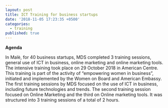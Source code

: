 ```yaml
---
layout: post
title: ICT Training for business startups
date: '2018-11-05 17:23:35 +0500'
categories:
  - training
published: true
---
```

**Agenda**

In Malè, for 40 business startups, MDS completed 3 training sessions, general use of ICT in business, online marketing and online marketing tools. The intensive training took place on 29 October 2018 in American Centre.
This training is part of the activity of “empowering women in business”, initiated and implemented by the Women on Board and American Embassy.
The first training sessions by MDS focused on the use of ICT in business, including future technologies and trends. The second training session focused on Online Marketing and the third on Online marketing tools. It was structured into 3 training sessions of a total of 2 hours.